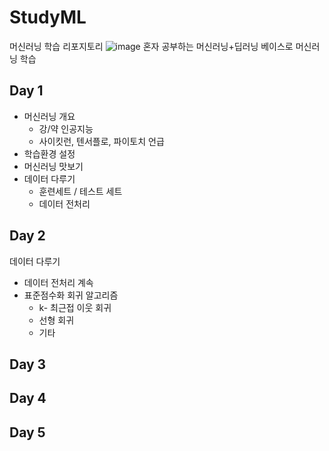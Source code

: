 # StudyML
머신러닝 학습 리포지토리
![image](https://user-images.githubusercontent.com/108312616/184059124-c6db35c2-ab34-4daf-8c5d-34d602969df5.png)
혼자 공부하는 머신러닝+딥러닝 베이스로 머신러닝 학습

## Day 1
- 머신러닝 개요
  - 강/약 인공지능
  - 사이킷런, 텐서플로, 파이토치 언급
- 학습환경 설정
- 머신러닝 맛보기
- 데이터 다루기
  - 훈련세트 / 테스트 세트
  - 데이터 전처리

## Day 2
 데이터 다루기
  - 데이터 전처리 계속
  - 표준점수화 
  회귀 알고리즘
    - k- 최근접 이웃 회귀
    - 선형 회귀
    - 기타 



## Day 3

## Day 4

## Day 5
